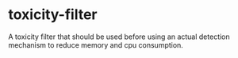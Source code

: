 # toxicity-filter
A toxicity filter that should be used before using an actual detection mechanism to reduce memory and cpu consumption.
